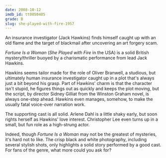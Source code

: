 ```yaml
---
date: 2008-10-12
imdb_id: tt0050405
grade: B
slug: she-played-with-fire-1957
---
```


An insurance investigator (Jack Hawkins) finds himself caught up with an old flame and the target of blackmail after uncovering an art forgery scam.

_Fortune Is a Woman_ (_She Played with Fire_ in the USA) is a solid British mystery/thriller buoyed by a charismatic performance from lead Jack Hawkins.

Hawkins seems tailor made for the role of Oliver Branwell, a studious, but ultimately human insurance investigator caught up in a plot that's always just a bit beyond his grasp. Part of Hawkins' charm is that the character isn't stupid, he figures things out as quickly and keeps the plot moving, but the script, by director Sidney Gilliat from the Winston Graham novel, is always one-step ahead. Hawkins even manages, somehow, to make the usually fatal voice-over narration work.

The supporting cast is all solid. Arlene Dahl is a little shaky early, but soon rights herself as Hawkins' love interest. Christopher Lee even turns up in a small, but fun role as a high-strung actor.

Indeed, though _Fortune Is a Woman_ may not be the greatest of mysteries, it's hard not to like. The crisp black and white photography, including several stylish shots, only highlights a solid story performed by a good cast. For fans of the genre, what more could you ask for?
